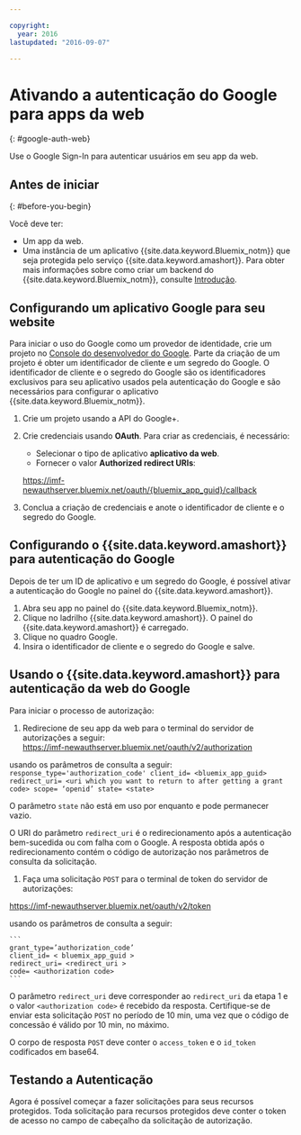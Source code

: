```yaml
---

copyright:
  year: 2016
lastupdated: "2016-09-07"

---
```


# Ativando a autenticação do Google para apps da web
{: #google-auth-web}

Use o Google Sign-In para autenticar usuários em seu app da web.


## Antes de iniciar
{: #before-you-begin}

Você deve ter:
* Um app da web.
* Uma instância de um aplicativo {{site.data.keyword.Bluemix_notm}} que seja protegida pelo serviço {{site.data.keyword.amashort}}. Para obter mais informações sobre como criar um backend do {{site.data.keyword.Bluemix_notm}}, consulte [Introdução](index.html).

## Configurando um aplicativo Google para seu website
Para iniciar o uso do Google como um provedor de identidade, crie um projeto no [Console do desenvolvedor do Google](https://console.developers.google.com). Parte da criação de um projeto é obter um identificador de cliente e um segredo do Google. O identificador de cliente e o segredo do Google são os identificadores exclusivos para seu aplicativo usados pela autenticação do Google e são necessários para configurar o aplicativo {{site.data.keyword.Bluemix_notm}}.

1. Crie um projeto usando a API do Google+.
1. Crie credenciais usando **OAuth**. Para criar as credenciais, é necessário:
    * Selecionar o tipo de aplicativo **aplicativo da web**.
    * Fornecer o valor **Authorized redirect URIs**:

     https://imf-newauthserver.bluemix.net/oauth/{bluemix_app_guid}/callback
1. Conclua a criação de credenciais e anote o identificador de cliente e o segredo do Google.


## Configurando o {{site.data.keyword.amashort}} para autenticação do Google
Depois de ter um ID de aplicativo e um segredo do Google, é possível ativar a autenticação do Google no painel do {{site.data.keyword.amashort}}.

1. Abra seu app no painel do {{site.data.keyword.Bluemix_notm}}.
1. Clique no ladrilho {{site.data.keyword.amashort}}. O painel do {{site.data.keyword.amashort}} é carregado.
1. Clique no quadro Google.
1. Insira o identificador de cliente e o segredo do Google e salve.


## Usando o {{site.data.keyword.amashort}} para autenticação da web do Google
Para iniciar o processo de autorização:

1. Redirecione de seu app da web para o terminal do servidor de autorizações a seguir:  
  https://imf-newauthserver.bluemix.net/oauth/v2/authorization

  usando os parâmetros de consulta a seguir:
	```
   response_type='authorization_code'
   client_id= <bluemix_app_guid>
   redirect_uri= <uri which you want to return to after getting a grant code>
   scope= ‘openid’
   state= <state>
	```

  O parâmetro `state` não está em uso por enquanto e pode permanecer vazio.
  

  O URI do parâmetro `redirect_uri` é o redirecionamento após a autenticação bem-sucedida ou com falha com o Google.
  A resposta obtida após o redirecionamento contém o código de autorização nos parâmetros de consulta da solicitação.
1. Faça uma solicitação `POST` para o terminal de token do servidor de autorizações:

 https://imf-newauthserver.bluemix.net/oauth/v2/token


  usando os parâmetros de consulta a seguir:

	```
  	grant_type=’authorization_code’
    client_id= < bluemix_app_guid >
    redirect_uri= <redirect_uri >
    code= <authorization code>
	```
  O parâmetro `redirect_uri` deve corresponder ao `redirect_uri` da etapa 1 e o valor `<authorization code>` é recebido da resposta.
  Certifique-se de enviar esta solicitação `POST` no período de 10 min, uma vez que o código de concessão é válido por 10 min, no máximo.

O corpo de resposta `POST` deve conter o `access_token` e o `id_token` codificados em base64.

## Testando a Autenticação

Agora é possível começar a fazer solicitações para seus recursos protegidos.
Toda solicitação para recursos protegidos deve conter o token de acesso no campo de cabeçalho da solicitação de autorização.



